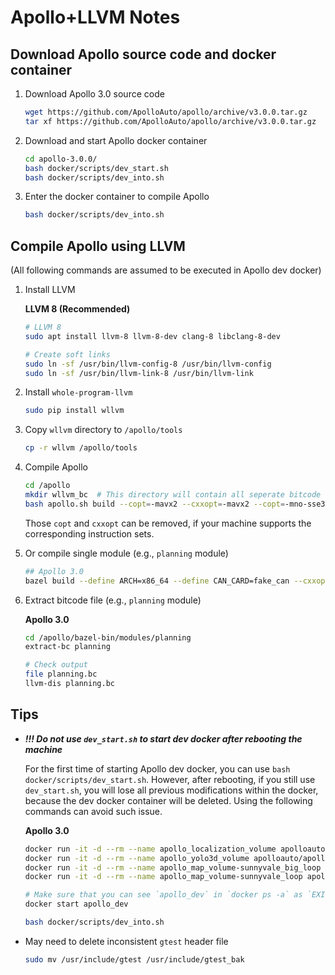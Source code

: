 Apollo+LLVM Notes
===

## Download Apollo source code and docker container

1. Download Apollo 3.0 source code

    ```bash
    wget https://github.com/ApolloAuto/apollo/archive/v3.0.0.tar.gz
    tar xf https://github.com/ApolloAuto/apollo/archive/v3.0.0.tar.gz
    ```

2. Download and start Apollo docker container

    ```bash
    cd apollo-3.0.0/
    bash docker/scripts/dev_start.sh
    bash docker/scripts/dev_into.sh
    ```

3. Enter the docker container to compile Apollo
    ```bash
    bash docker/scripts/dev_into.sh
    ```


## Compile Apollo using LLVM

(All following commands are assumed to be executed in Apollo dev docker)

1. Install LLVM

    **LLVM 8 (Recommended)**

    ```bash
    # LLVM 8
    sudo apt install llvm-8 llvm-8-dev clang-8 libclang-8-dev

    # Create soft links
    sudo ln -sf /usr/bin/llvm-config-8 /usr/bin/llvm-config
    sudo ln -sf /usr/bin/llvm-link-8 /usr/bin/llvm-link
    ```

2. Install `whole-program-llvm`

    ```bash
    sudo pip install wllvm
    ```

3. Copy `wllvm` directory to `/apollo/tools`

    ```bash
    cp -r wllvm /apollo/tools
    ```

4. Compile Apollo

    ```bash
    cd /apollo
    mkdir wllvm_bc  # This directory will contain all seperate bitcode files
    bash apollo.sh build --copt=-mavx2 --cxxopt=-mavx2 --copt=-mno-sse3 --crosstool_top=tools/wllvm:toolchain
    ```

    Those `copt` and `cxxopt` can be removed, if your machine supports the corresponding instruction sets.

5. Or compile single module (e.g., `planning` module)

    ```bash
    ## Apollo 3.0
    bazel build --define ARCH=x86_64 --define CAN_CARD=fake_can --cxxopt=-DUSE_ESD_CAN=false --copt=-mavx2 --copt=-mno-sse3 --cxxopt=-DCPU_ONLY --crosstool_top=tools/wllvm:toolchain //modules/planning:planning --compilation_mode=opt
    ```

6. Extract bitcode file (e.g., `planning` module)

    **Apollo 3.0**

    ```bash
    cd /apollo/bazel-bin/modules/planning
    extract-bc planning

    # Check output
    file planning.bc
    llvm-dis planning.bc
    ```


## Tips

- ***!!! Do not use `dev_start.sh` to start dev docker after rebooting the machine***

    For the first time of starting Apollo dev docker, you can use `bash docker/scripts/dev_start.sh`. However, after rebooting, if you still use `dev_start.sh`, you will lose all previous modifications within the docker, because the dev docker container will be deleted. Using the following commands can avoid such issue.

    **Apollo 3.0**

    ```bash
    docker run -it -d --rm --name apollo_localization_volume apolloauto/apollo:localization_volume-x86_64-latest
    docker run -it -d --rm --name apollo_yolo3d_volume apolloauto/apollo:yolo3d_volume-x86_64-latest
    docker run -it -d --rm --name apollo_map_volume-sunnyvale_big_loop apolloauto/apollo:map_volume-sunnyvale_big_loop-latest
    docker run -it -d --rm --name apollo_map_volume-sunnyvale_loop apolloauto/apollo:map_volume-sunnyvale_loop-latest

    # Make sure that you can see `apollo_dev` in `docker ps -a` as `EXITED`
    docker start apollo_dev

    bash docker/scripts/dev_into.sh
    ```

- May need to delete inconsistent `gtest` header file
    ```bash
    sudo mv /usr/include/gtest /usr/include/gtest_bak
    ```

